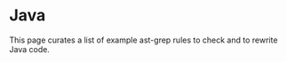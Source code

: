 # Java

This page curates a list of example ast-grep rules to check and to rewrite Java code.

<!--@include: ./no-unused-vars.md-->
